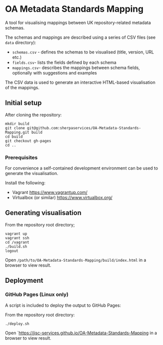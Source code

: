 # OA Metadata Standards Mapping

A tool for visualising mappings between UK repository-related metadata schemas.

The schemas and mappings are described using a series of CSV files (see `data` directory):

* `schemas.csv` - defines the schemas to be visualised (title, version, URL etc.)
* `fields.csv`- lists the fields defined by each schema
* `mappings.csv`- describes the mappings between schema fields, optionally with suggestions and examples

The CSV data is used to generate an interactive HTML-based visualisation of the mappings.

## Initial setup

After cloning the repository:

    mkdir build
    git clone git@github.com:sherpaservices/OA-Metadata-Standards-Mapping.git build
    cd build
    git checkout gh-pages
    cd ..

### Prerequisites

For convenience a self-contained development environment can be used to generate the visualisation.

Install the following:

* Vagrant https://www.vagrantup.com/
* Virtualbox (or similar) https://www.virtualbox.org/

## Generating visualisation

From the repository root directory;

    vagrant up
    vagrant ssh
    cd /vagrant
    ./build.sh
    logout

Open `/path/to/OA-Metadata-Standards-Mapping/build/index.html` in a browser to view result.

## Deployment

### GitHub Pages (Linux only)

A script is included to deploy the output to GitHub Pages:

From the repository root directory:

    ./deploy.sh

Open `https://jisc-services.github.io/OA-Metadata-Standards-Mapping in a browser to view result.
